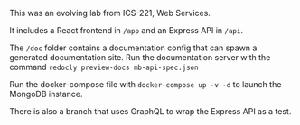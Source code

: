 This was an evolving lab from ICS-221, Web Services. 

It includes a React frontend in `/app` and an Express API in `/api`.

The `/doc` folder contains a documentation config that can spawn a generated documentation site. Run the documentation server with the command `redocly preview-docs mb-api-spec.json`

Run the docker-compose file with `docker-compose up -v -d` to launch the MongoDB instance.

There is also a branch that uses GraphQL to wrap the Express API as a test.